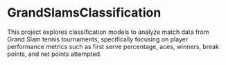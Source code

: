 # GrandSlamsClassification
This project explores classification models to analyze match data from Grand Slam tennis tournaments, specifically focusing on player performance metrics such as first serve percentage, aces, winners, break points, and net points attempted.

